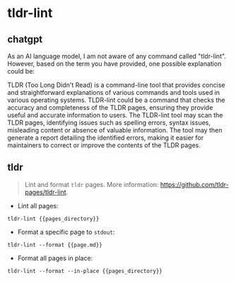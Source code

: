 # tldr-lint 
## chatgpt 
As an AI language model, I am not aware of any command called "tldr-lint". However, based on the term you have provided, one possible explanation could be:

TLDR (Too Long Didn't Read) is a command-line tool that provides concise and straightforward explanations of various commands and tools used in various operating systems. TLDR-lint could be a command that checks the accuracy and completeness of the TLDR pages, ensuring they provide useful and accurate information to users. The TLDR-lint tool may scan the TLDR pages, identifying issues such as spelling errors, syntax issues, misleading content or absence of valuable information. The tool may then generate a report detailing the identified errors, making it easier for maintainers to correct or improve the contents of the TLDR pages. 

## tldr 
 
> Lint and format `tldr` pages.
> More information: <https://github.com/tldr-pages/tldr-lint>.

- Lint all pages:

`tldr-lint {{pages_directory}}`

- Format a specific page to `stdout`:

`tldr-lint --format {{page.md}}`

- Format all pages in place:

`tldr-lint --format --in-place {{pages_directory}}`
